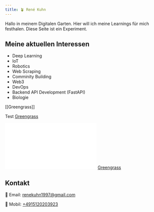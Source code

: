 ```yaml
---
title: 🪴 René Kuhn
---
```

Hallo in meinem Digitalen Garten.
Hier will ich meine Learnings für mich festhalen.
Diese Seite ist ein Experiment.



## Meine aktuellen Interessen
 - Deep Learning 
 - IoT 
 - Robotics
 - Web Scraping 
 - Comminity Building
 - Web3
 - DevOps 
 - Backend API Development (FastAPI)
 - Biologie


[[Greengrass]]

Test [Greengrass](AWS/Greengrass.md)

![Greengrass](AWS/Greengrass.md)
[Greengrass](/AWS/Greengrass/)


## Kontakt 

📧 Email: [renekuhn1997@gmail.com ](mailto:renekuhn1997@gmail.com)

📱 Mobil: [+4915120203923 ](tel:+4915120203923)
